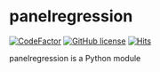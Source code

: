 # panelregression
[![CodeFactor](https://www.codefactor.io/repository/github/joseguzman/panelregression/badge)](https://www.codefactor.io/repository/github/joseguzman/panelregression)
[![GitHub license](https://img.shields.io/github/license/joseguzman/panelregression)](https://github.com/joseguzman/panelregression/blob/master/LICENSE) 
[![Hits](https://hits.seeyoufarm.com/api/count/incr/badge.svg?url=https%3A%2F%2Fgithub.com%2Fjoseguzman%2Fpanelregression&count_bg=%233DC8C7&title_bg=%23555555&icon=&icon_color=%23E7E7E7&title=views&edge_flat=false)](https://hits.seeyoufarm.com)

panelregression is a Python module
